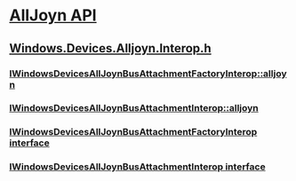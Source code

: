 # [AllJoyn API](../_alljoyn/index.md)
## [Windows.Devices.Alljoyn.Interop.h](index.md)
### [IWindowsDevicesAllJoynBusAttachmentFactoryInterop::alljoyn](../windows.devices.alljoyn.interop/nf-windows-devices-alljoyn-interop-iwindowsdevicesalljoynbusattachmentfactoryinterop-createfromwin32handle.md)
### [IWindowsDevicesAllJoynBusAttachmentInterop::alljoyn](../windows.devices.alljoyn.interop/nf-windows-devices-alljoyn-interop-iwindowsdevicesalljoynbusattachmentinterop-get_win32handle.md)
### [IWindowsDevicesAllJoynBusAttachmentFactoryInterop interface](../windows.devices.alljoyn.interop/nn-windows-devices-alljoyn-interop-iwindowsdevicesalljoynbusattachmentfactoryinterop.md)
### [IWindowsDevicesAllJoynBusAttachmentInterop interface](../windows.devices.alljoyn.interop/nn-windows-devices-alljoyn-interop-iwindowsdevicesalljoynbusattachmentinterop.md)

